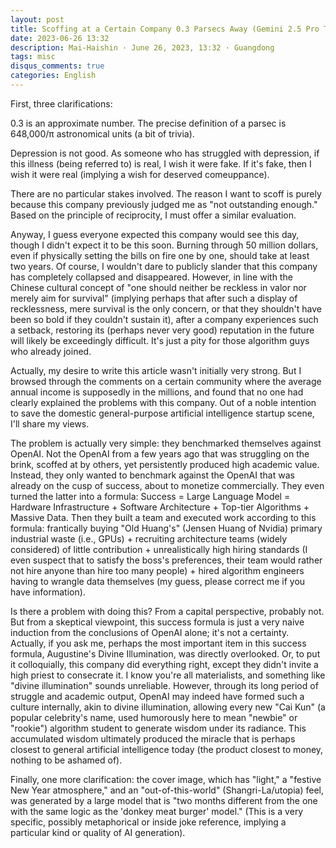 ```yaml
---
layout: post
title: Scoffing at a Certain Company 0.3 Parsecs Away (Gemini 2.5 Pro Translated Version)
date: 2023-06-26 13:32
description: Mai-Haishin · June 26, 2023, 13:32 · Guangdong
tags: misc
disqus_comments: true
categories: English
---
```


First, three clarifications:

0.3 is an approximate number. The precise definition of a parsec is 648,000/π astronomical units (a bit of trivia).

Depression is not good. As someone who has struggled with depression, if this illness (being referred to) is real, I wish it were fake. If it's fake, then I wish it were real (implying a wish for deserved comeuppance).

There are no particular stakes involved. The reason I want to scoff is purely because this company previously judged me as "not outstanding enough." Based on the principle of reciprocity, I must offer a similar evaluation.

Anyway, I guess everyone expected this company would see this day, though I didn't expect it to be this soon. Burning through 50 million dollars, even if physically setting the bills on fire one by one, should take at least two years. Of course, I wouldn't dare to publicly slander that this company has completely collapsed and disappeared. However, in line with the Chinese cultural concept of "one should neither be reckless in valor nor merely aim for survival" (implying perhaps that after such a display of recklessness, mere survival is the only concern, or that they shouldn't have been so bold if they couldn't sustain it), after a company experiences such a setback, restoring its (perhaps never very good) reputation in the future will likely be exceedingly difficult. It's just a pity for those algorithm guys who already joined.

Actually, my desire to write this article wasn't initially very strong. But I browsed through the comments on a certain community where the average annual income is supposedly in the millions, and found that no one had clearly explained the problems with this company. Out of a noble intention to save the domestic general-purpose artificial intelligence startup scene, I'll share my views.

The problem is actually very simple: they benchmarked themselves against OpenAI. Not the OpenAI from a few years ago that was struggling on the brink, scoffed at by others, yet persistently produced high academic value. Instead, they only wanted to benchmark against the OpenAI that was already on the cusp of success, about to monetize commercially. They even turned the latter into a formula: Success = Large Language Model = Hardware Infrastructure + Software Architecture + Top-tier Algorithms + Massive Data. Then they built a team and executed work according to this formula: frantically buying "Old Huang's" (Jensen Huang of Nvidia) primary industrial waste (i.e., GPUs) + recruiting architecture teams (widely considered) of little contribution + unrealistically high hiring standards (I even suspect that to satisfy the boss's preferences, their team would rather not hire anyone than hire too many people) + hired algorithm engineers having to wrangle data themselves (my guess, please correct me if you have information).

Is there a problem with doing this? From a capital perspective, probably not. But from a skeptical viewpoint, this success formula is just a very naive induction from the conclusions of OpenAI alone; it's not a certainty. Actually, if you ask me, perhaps the most important item in this success formula, Augustine's Divine Illumination, was directly overlooked. Or, to put it colloquially, this company did everything right, except they didn't invite a high priest to consecrate it. I know you're all materialists, and something like "divine illumination" sounds unreliable. However, through its long period of struggle and academic output, OpenAI may indeed have formed such a culture internally, akin to divine illumination, allowing every new "Cai Kun" (a popular celebrity's name, used humorously here to mean "newbie" or "rookie") algorithm student to generate wisdom under its radiance. This accumulated wisdom ultimately produced the miracle that is perhaps closest to general artificial intelligence today (the product closest to money, nothing to be ashamed of).

Finally, one more clarification: the cover image, which has "light," a "festive New Year atmosphere," and an "out-of-this-world" (Shangri-La/utopia) feel, was generated by a large model that is "two months different from the one with the same logic as the 'donkey meat burger' model." (This is a very specific, possibly metaphorical or inside joke reference, implying a particular kind or quality of AI generation).